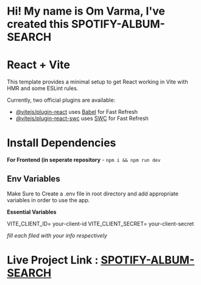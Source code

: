 # Hi! My name is Om Varma, I've created this SPOTIFY-ALBUM-SEARCH

# React + Vite

This template provides a minimal setup to get React working in Vite with HMR and some ESLint rules.

Currently, two official plugins are available:

- [@vitejs/plugin-react](https://github.com/vitejs/vite-plugin-react/blob/main/packages/plugin-react/README.md) uses [Babel](https://babeljs.io/) for Fast Refresh
- [@vitejs/plugin-react-swc](https://github.com/vitejs/vite-plugin-react-swc) uses [SWC](https://swc.rs/) for Fast Refresh

 
# Install Dependencies

**For Frontend (in seperate repository** - `npm i && npm run dev`


## Env Variables

Make Sure to Create a  .env file in root directory and add appropriate variables in order to use the app.

**Essential Variables**

VITE_CLIENT_ID= your-client-id
VITE_CLIENT_SECRET= your-client-secret

_fill each filed with your info respectively_

# Live Project Link : [SPOTIFY-ALBUM-SEARCH](https://fetchalbum.netlify.app/)
